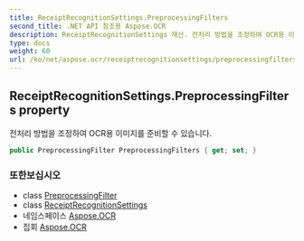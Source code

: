```yaml
---
title: ReceiptRecognitionSettings.PreprocessingFilters
second_title: .NET API 참조용 Aspose.OCR
description: ReceiptRecognitionSettings 재산. 전처리 방법을 조정하여 OCR용 이미지를 준비할 수 있습니다.
type: docs
weight: 60
url: /ko/net/aspose.ocr/receiptrecognitionsettings/preprocessingfilters/
---
```

## ReceiptRecognitionSettings.PreprocessingFilters property

전처리 방법을 조정하여 OCR용 이미지를 준비할 수 있습니다.

```csharp
public PreprocessingFilter PreprocessingFilters { get; set; }
```

### 또한보십시오

* class [PreprocessingFilter](../../../aspose.ocr.models.preprocessingfilters/preprocessingfilter/)
* class [ReceiptRecognitionSettings](../)
* 네임스페이스 [Aspose.OCR](../../receiptrecognitionsettings/)
* 집회 [Aspose.OCR](../../../)


